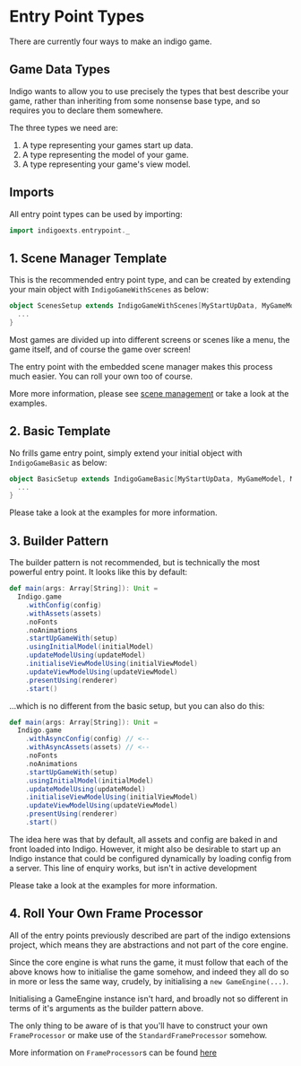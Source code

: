 # Entry Point Types

There are currently four ways to make an indigo game.

## Game Data Types

Indigo wants to allow you to use precisely the types that best describe your game, rather than inheriting from some nonsense base type, and so requires you to declare them somewhere.

The three types we need are:

1. A type representing your games start up data.
1. A type representing the model of your game.
1. A type representing your game's view model.

## Imports

All entry point types can be used by importing:

```scala
import indigoexts.entrypoint._
```

## 1. Scene Manager Template

This is the recommended entry point type, and can be created by extending your main object with `IndigoGameWithScenes` as below:

```scala
object ScenesSetup extends IndigoGameWithScenes[MyStartUpData, MyGameModel, MyViewModel] {
  ...
}
```

Most games are divided up into different screens or scenes like a menu, the game itself, and of course the game over screen!

The entry point with the embedded scene manager makes this process much easier. You can roll your own too of course.

More more information, please see [scene management](scene-management.md) or take a look at the examples.

## 2. Basic Template

No frills game entry point, simply extend your initial object with `IndigoGameBasic` as below:

```scala
object BasicSetup extends IndigoGameBasic[MyStartUpData, MyGameModel, MyViewModel] {
  ...
}
```

Please take a look at the examples for more information.

## 3. Builder Pattern

The builder pattern is not recommended, but is technically the most powerful entry point. It looks like this by default:

```scala
def main(args: Array[String]): Unit =
  Indigo.game
    .withConfig(config)
    .withAssets(assets)
    .noFonts
    .noAnimations
    .startUpGameWith(setup)
    .usingInitialModel(initialModel)
    .updateModelUsing(updateModel)
    .initialiseViewModelUsing(initialViewModel)
    .updateViewModelUsing(updateViewModel)
    .presentUsing(renderer)
    .start()
```

...which is no different from the basic setup, but you can also do this:

```scala
def main(args: Array[String]): Unit =
  Indigo.game
    .withAsyncConfig(config) // <--
    .withAsyncAssets(assets) // <--
    .noFonts
    .noAnimations
    .startUpGameWith(setup)
    .usingInitialModel(initialModel)
    .updateModelUsing(updateModel)
    .initialiseViewModelUsing(initialViewModel)
    .updateViewModelUsing(updateViewModel)
    .presentUsing(renderer)
    .start()
```

The idea here was that by default, all assets and config are baked in and front loaded into Indigo. However, it might also be desirable to start up an Indigo instance that could be configured dynamically by loading config from a server. This line of enquiry works, but isn't in active development

Please take a look at the examples for more information.

## 4. Roll Your Own Frame Processor

All of the entry points previously described are part of the indigo extensions project, which means they are abstractions and not part of the core engine.

Since the core engine is what runs the game, it must follow that each of the above knows how to initialise the game somehow, and indeed they all do so in more or less the same way, crudely, by initialising a `new GameEngine(...)`.

Initialising a GameEngine instance isn't hard, and broadly not so different in terms of it's arguments as the builder pattern above.

The only thing to be aware of is that you'll have to construct your own `FrameProcessor` or make use of the `StandardFrameProcessor` somehow.

More information on `FrameProcessor`s can be found [here](key-concepts.md)

